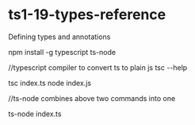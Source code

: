 # ts1-19-types-reference

Defining types and annotations

npm install -g typescript ts-node

//typescript compiler to convert ts to plain js
tsc --help

tsc index.ts
node index.js

//ts-node combines above two commands into one

ts-node index.ts
